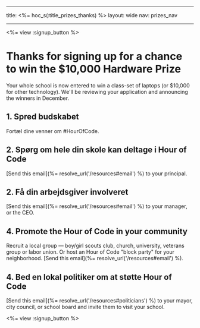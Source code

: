 * * *

title: <%= hoc_s(:title_prizes_thanks) %> layout: wide nav: prizes_nav

* * *

<%= view :signup_button %>

# Thanks for signing up for a chance to win the $10,000 Hardware Prize

Your whole school is now entered to win a class-set of laptops (or $10,000 for other technology). We'll be reviewing your application and announcing the winners in December.

## 1. Spred budskabet

Fortæl dine venner om #HourOfCode.

## 2. Spørg om hele din skole kan deltage i Hour of Code

[Send this email](%= resolve_url('/resources#email') %) to your principal.

## 2. Få din arbejdsgiver involveret

[Send this email](%= resolve_url('/resources#email') %) to your manager, or the CEO.

## 4. Promote the Hour of Code in your community

Recruit a local group — boy/girl scouts club, church, university, veterans group or labor union. Or host an Hour of Code "block party" for your neighborhood. [Send this email](%= resolve_url('/resources#email') %).

## 4. Bed en lokal politiker om at støtte Hour of Code

[Send this email](%= resolve_url('/resources#politicians') %) to your mayor, city council, or school board and invite them to visit your school.

<%= view :signup_button %>